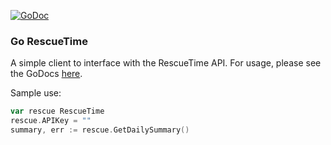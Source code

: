 [![GoDoc](https://godoc.org/github.com/AbhiAgarwal/go-rescuetime?status.svg)](https://godoc.org/github.com/AbhiAgarwal/go-rescuetime)

### Go RescueTime

A simple client to interface with the RescueTime API. For usage, please see the GoDocs [here](https://godoc.org/github.com/AbhiAgarwal/go-rescuetime).

Sample use:

```go
var rescue RescueTime
rescue.APIKey = ""
summary, err := rescue.GetDailySummary()
```